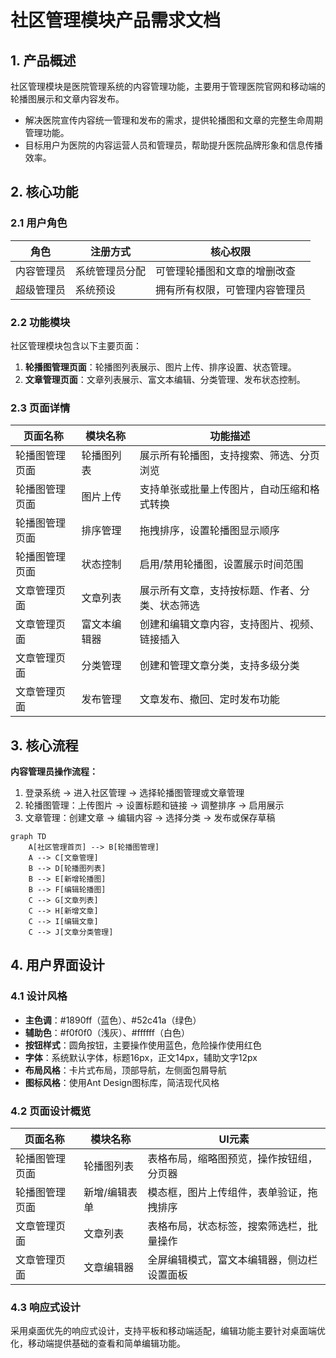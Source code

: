 # 社区管理模块产品需求文档

## 1. 产品概述

社区管理模块是医院管理系统的内容管理功能，主要用于管理医院官网和移动端的轮播图展示和文章内容发布。
- 解决医院宣传内容统一管理和发布的需求，提供轮播图和文章的完整生命周期管理功能。
- 目标用户为医院的内容运营人员和管理员，帮助提升医院品牌形象和信息传播效率。

## 2. 核心功能

### 2.1 用户角色

| 角色 | 注册方式 | 核心权限 |
|------|----------|----------|
| 内容管理员 | 系统管理员分配 | 可管理轮播图和文章的增删改查 |
| 超级管理员 | 系统预设 | 拥有所有权限，可管理内容管理员 |

### 2.2 功能模块

社区管理模块包含以下主要页面：
1. **轮播图管理页面**：轮播图列表展示、图片上传、排序设置、状态管理。
2. **文章管理页面**：文章列表展示、富文本编辑、分类管理、发布状态控制。

### 2.3 页面详情

| 页面名称 | 模块名称 | 功能描述 |
|----------|----------|----------|
| 轮播图管理页面 | 轮播图列表 | 展示所有轮播图，支持搜索、筛选、分页浏览 |
| 轮播图管理页面 | 图片上传 | 支持单张或批量上传图片，自动压缩和格式转换 |
| 轮播图管理页面 | 排序管理 | 拖拽排序，设置轮播图显示顺序 |
| 轮播图管理页面 | 状态控制 | 启用/禁用轮播图，设置展示时间范围 |
| 文章管理页面 | 文章列表 | 展示所有文章，支持按标题、作者、分类、状态筛选 |
| 文章管理页面 | 富文本编辑器 | 创建和编辑文章内容，支持图片、视频、链接插入 |
| 文章管理页面 | 分类管理 | 创建和管理文章分类，支持多级分类 |
| 文章管理页面 | 发布管理 | 文章发布、撤回、定时发布功能 |

## 3. 核心流程

**内容管理员操作流程：**
1. 登录系统 → 进入社区管理 → 选择轮播图管理或文章管理
2. 轮播图管理：上传图片 → 设置标题和链接 → 调整排序 → 启用展示
3. 文章管理：创建文章 → 编辑内容 → 选择分类 → 发布或保存草稿

```mermaid
graph TD
    A[社区管理首页] --> B[轮播图管理]
    A --> C[文章管理]
    B --> D[轮播图列表]
    B --> E[新增轮播图]
    B --> F[编辑轮播图]
    C --> G[文章列表]
    C --> H[新增文章]
    C --> I[编辑文章]
    C --> J[文章分类管理]
```

## 4. 用户界面设计

### 4.1 设计风格

- **主色调**：#1890ff（蓝色）、#52c41a（绿色）
- **辅助色**：#f0f0f0（浅灰）、#ffffff（白色）
- **按钮样式**：圆角按钮，主要操作使用蓝色，危险操作使用红色
- **字体**：系统默认字体，标题16px，正文14px，辅助文字12px
- **布局风格**：卡片式布局，顶部导航，左侧面包屑导航
- **图标风格**：使用Ant Design图标库，简洁现代风格

### 4.2 页面设计概览

| 页面名称 | 模块名称 | UI元素 |
|----------|----------|--------|
| 轮播图管理页面 | 轮播图列表 | 表格布局，缩略图预览，操作按钮组，分页器 |
| 轮播图管理页面 | 新增/编辑表单 | 模态框，图片上传组件，表单验证，拖拽排序 |
| 文章管理页面 | 文章列表 | 表格布局，状态标签，搜索筛选栏，批量操作 |
| 文章管理页面 | 文章编辑器 | 全屏编辑模式，富文本编辑器，侧边栏设置面板 |

### 4.3 响应式设计

采用桌面优先的响应式设计，支持平板和移动端适配，编辑功能主要针对桌面端优化，移动端提供基础的查看和简单编辑功能。